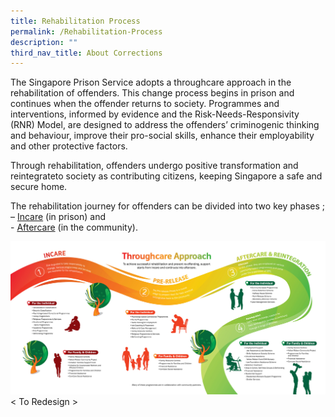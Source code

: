 ```yaml
---
title: Rehabilitation Process
permalink: /Rehabilitation-Process
description: ""
third_nav_title: About Corrections
---
```

The Singapore Prison Service adopts a throughcare approach in the rehabilitation of offenders. This change process begins in prison and continues when the offender returns to society. Programmes and interventions, informed by evidence and the Risk-Needs-Responsivity (RNR) Model, are designed to address the offenders’ criminogenic thinking and behaviour, improve their pro-social skills, enhance their employability and other protective factors.

Through rehabilitation, offenders undergo positive transformation and reintegrateto society as contributing citizens, keeping Singapore a safe and secure home.

The rehabilitation journey for offenders can be divided into two key phases ;<br> – [Incare](/corrections-process/about-corrections/incare) (in prison) and <br> - [Aftercare](/corrections-process/about-corrections/aftercare) (in the community).

[![](/images/Rehabilitation/Reintegration%20Roadmap.jpg)](/images/Rehabilitation/Reintegration%20Roadmap.jpg)
< To Redesign >